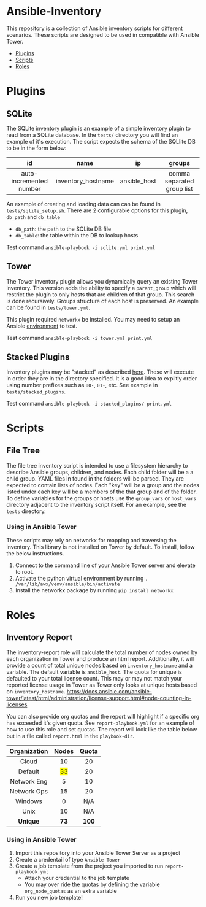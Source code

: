 # Ansible-Inventory

This repository is a collection of Ansible inventory scripts for different scenarios. These scripts are designed to be used in compatible with Ansible Tower.

- [Plugins](#Plugins)
- [Scripts](#Scripts)
- [Roles](#Roles)

# Plugins

## SQLite
The SQLite inventory plugin is an example of a simple inventory plugin to read from a SQLite database. In the `tests/` directory you will find an example of it's execution. The script expects the schema of the SQLlite DB to be in the form below:

| id | name | ip | groups |
|:-----------------------:|:------------------:|:------------:|:--------------------------:|
| auto-incremented number | inventory_hostname | ansible_host | comma separated group list |

An example of creating and loading data can can be found in `tests/sqlite_setup.sh`. There are 2 configurable options for this plugin, `db_path` and `db_table`
- `db_path`: the path to the SQLite DB file
- `db_table`: the table within the DB to lookup hosts

Test command `ansible-playbook -i sqlite.yml print.yml`

## Tower
The Tower inventory plugin allows you dynamically query an existing Tower inventory. This version adds the ability to specify a `parent_group` which will restrict the plugin to only hosts that are children of that group. This search is done recursively. Groups structure of each host is preserved. An example can be found in `tests/tower.yml`.

This plugin required `networkx` be installed. You may need to setup an Ansible [environment](https://docs.ansible.com/ansible/latest/dev_guide/developing_modules_general.html#common-environment-setup) to test. 

Test command `ansible-playbook -i tower.yml print.yml`

## Stacked Plugins
Inventory plugins may be "stacked" as described [here](https://docs.ansible.com/ansible/latest/plugins/inventory.html#using-inventory-plugins). These will execute in order they are in the directory specified. It is a good idea to explitly order using number prefixes such as `00-`, `01-`, etc. See example in `tests/stacked_plugins`. 

Test command `ansible-playbook -i stacked_plugins/ print.yml`

# Scripts
## File Tree
The file tree inventory script is intended to use a filesystem hierarchy to describe Ansible groups, children, and nodes. Each child folder will be a a child group. YAML files in found in the folders will be parsed. They are expected to contain lists of nodes. Each "key" will be a group and the nodes listed under each key will be a members of the that group and of the folder. To define variables for the groups or hosts use the `group_vars` or `host_vars` directory adjacent to the inventory script itself. For an example, see the `tests` directory. 

### Using in Ansible Tower
These scripts may rely on networkx for mapping and traversing the inventory. This library is not installed on Tower by default. To install, follow the below instructions.
1. Connect to the command line of your Ansible Tower server and elevate to root.
2. Activate the python virtual environment by running `. /var/lib/awx/venv/ansible/bin/activate`
3. Install the networkx package by running `pip install networkx`

# Roles
## Inventory Report
The inventory-report role will calculate the total number of nodes owned by each organization in Tower and produce an html report. Additionally, it will provide a count of total unique nodes based on `inventory_hostname` and a variable. The default variable is `ansible_host`. The quota for unique is defaulted to your total license count. This may or may not match your reported license usage in Tower as Tower only looks at unique hosts based on `inventory_hostname`. https://docs.ansible.com/ansible-tower/latest/html/administration/license-support.html#node-counting-in-licenses

 You can also provide org quotas and the report will highlight if a specific org has exceeded it's given quota. See `report-playbook.yml` for an example of how to use this role and set quotas. The report will look like the table below but in a file called `report.html` in the `playbook-dir`.

| Organization | Nodes | Quota |
|:------------:|:-----:|:-----:|
| Cloud        | 10    | 20    |
| Default      |<span style="background:yellow"> 33 </span>| 20 |
| Network Eng  | 5     | 10    |
| Network Ops  | 15    | 20    |
| Windows      | 0     | N/A   |
| Unix         | 10    | N/A   |
| **Unique** | **73**    | **100**   |

### Using in Ansible Tower
1. Import this repository into your Ansible Tower Server as a project
2. Create a credentail of type `Ansible Tower`
3. Create a job template from the project you imported to run `report-playbook.yml`
    * Attach your credential to the job template
    * You may over ride the quotas by defining the variable `org_node_quotas` as an extra variable
4. Run you new job template!